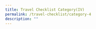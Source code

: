 ```yaml
---
title: Travel Checklist Category(IV)
permalink: /travel-checklist/category-4
description: ""
---
```

